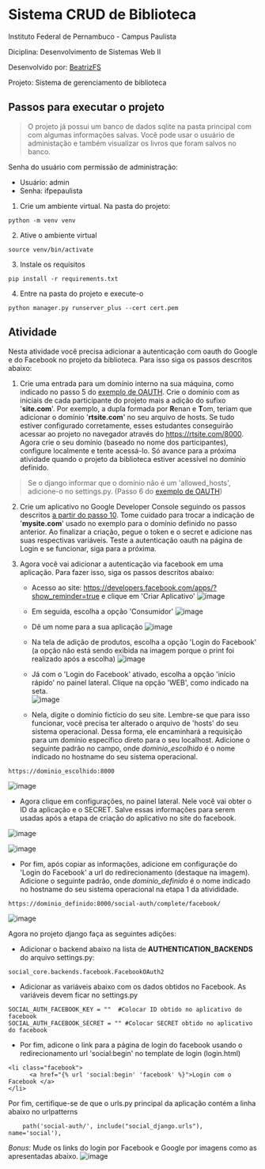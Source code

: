 # Sistema CRUD de Biblioteca

Instituto Federal de Pernambuco  - Campus Paulista 

Diciplina: Desenvolvimento de Sistemas Web II

Desenvolvido por:  [BeatrizFS](https://github.com/BeatrizFS/)

Projeto: Sistema de gerenciamento de biblioteca

## Passos para executar o projeto


> O projeto já possui um banco de dados sqlite na pasta principal com
> com algumas informações salvas. Você pode usar o usuário de administação
> e também visualizar os livros que foram salvos no banco. 

Senha do usuário com permissão de administração:
- Usuário: admin
- Senha: ifpepaulista

1. Crie um ambiente virtual. Na pasta do projeto: 

```
python -m venv venv
```

2. Ative o ambiente virtual
```
source venv/bin/activate
```

3. Instale os requisitos
```
pip install -r requirements.txt
```

4. Entre na pasta do projeto e execute-o
```
python manager.py runserver_plus --cert cert.pem
```

## Atividade 
Nesta atividade você precisa adicionar a autenticação com oauth do Google e do Facebook no projeto da biblioteca. Para isso siga os passos descritos abaixo: 

1. Crie uma entrada para um domínio interno na sua máquina, como indicado no passo 5 do [exemplo de OAUTH](https://github.com/rodrigoclira/devweb2/tree/main/autenticacao-social). Crie o domínio com as iniciais de cada participante do projeto mais a adição do sufixo '**site.com**'. Por exemplo, a dupla formada por **R**enan e **T**om, teriam  que adicionar o domínio '**rtsite.com**' no seu arquivo de hosts. Se tudo estiver configurado corretamente, esses estudantes conseguirão acessar ao  projeto no navegador através do https://rtsite.com/8000. Agora crie o seu domínio (baseado no nome dos participantes), configure localmente e tente acessá-lo. Só avance para a próxima atividade quando o projeto da biblioteca estiver acessível no domínio definido.

> Se o django informar que o domínio não é um 'allowed_hosts', adicione-o no settings.py. (Passo 6 do [exemplo de OAUTH](https://github.com/rodrigoclira/devweb2/tree/main/autenticacao-social)) 

2. Crie um aplicativo no Google Developer Console seguindo os passos descritos [a partir do passo 10](https://github.com/rodrigoclira/devweb2/tree/main/autenticacao-social). Tome cuidado para trocar a indicação de '**mysite.com**' usado no exemplo para o domínio definido no passo anterior. Ao finalizar a criação, pegue o token e o secret e adicione nas suas respectivas variáveis. Teste a autenticação oauth na página de Login e se funcionar, siga para a próxima. 

3. Agora você vai adicionar a autenticação via facebook em uma aplicação. Para fazer isso, siga os passos descritos abaixo:
   - Acesso ao site: https://developers.facebook.com/apps/?show_reminder=true e clique em 'Criar Aplicativo'
![image](https://user-images.githubusercontent.com/276077/166114761-e9b09073-3cee-4c5c-800a-619e694e98c3.png)


   - Em seguida, escolha a opção 'Consumidor'
![image](https://user-images.githubusercontent.com/276077/166114779-922c9385-fb37-425c-af4b-c0382aae707e.png)


   - Dê um nome para a sua aplicação
![image](https://user-images.githubusercontent.com/276077/166114797-7e0b04fb-9476-4eb4-b434-561777f9fa82.png)

   - Na tela de adição de produtos, escolha a opção 'Login do Facebook' (a opção não está sendo exibida na imagem porque o print foi realizado após a escolha)
![image](https://user-images.githubusercontent.com/276077/166114881-b14ecca7-bf1a-4a0d-b0bf-6fd5f721516c.png)

   - Já com o 'Login do Facebook' ativado, escolha a opção 'início rápido' no painel lateral. Clique na opção 'WEB', como indicado na seta.  
![image](https://user-images.githubusercontent.com/276077/166114898-02ab2f4c-a8ef-4cee-8ad5-d2ce1b19fe5d.png)

   - Nela, digite o domínio fictício do seu site. Lembre-se que para isso funcionar, vocẽ precisa ter alterado o arquivo de 'hosts' do seu sistema operacional. Dessa forma, ele encaminhará a requisição para um domínio específico direto para o seu localhost. Adicione o seguinte padrão no campo, onde *dominio_escolhido* é o nome indicado no hostname do seu sistema operacional.

```
https://dominio_escolhido:8000
```

![image](https://user-images.githubusercontent.com/276077/166114960-0678afee-bdf3-4dc9-904e-c7e851a20f65.png)

<!-- ![image](https://user-images.githubusercontent.com/276077/166114998-d8a9a060-1e2a-401d-a050-a06435ba40f1.png) -->

   - Agora clique em configurações, no painel lateral. Nele você vai obter o ID da aplicação e o SECRET. Salve essas informações para serem usadas após a etapa de criação do aplicativo no site do facebook. 

![image](https://user-images.githubusercontent.com/276077/166115090-aeff0b29-68c5-4ee0-b5e6-1bfd5cbd6734.png)


<!-- ![image](https://user-images.githubusercontent.com/276077/166115122-a72d3178-c387-4599-8854-2355060611ef.png) -->


 ![image](https://user-images.githubusercontent.com/276077/166115185-33b4f10a-baaf-48d6-bea4-6f6f771b857e.png)

<!-- ![image](https://user-images.githubusercontent.com/276077/166115224-01fd1e44-784c-423e-81ff-93b6b40f4213.png) -->

<!--  ![image](https://user-images.githubusercontent.com/276077/166115407-c76baebf-4900-4de7-9801-1f67f27332be.png) -->

 <!-- ![image](https://user-images.githubusercontent.com/276077/166115472-bb732061-8590-408a-b3bd-f27a6693d2ee.png)  -->

   - Por fim, após copiar as informações, adicione em configuraçõe do 'Login do Facebook' a url do redirecionamento (destaque na imagem). 
Adicione o seguinte padrão, onde *dominio_definido* é o nome indicado no hostname do seu sistema operacional na etapa 1 da ativididade.

```
https://dominio_definido:8000/social-auth/complete/facebook/
```

![image](https://user-images.githubusercontent.com/276077/166115567-de99dd91-2024-4b5a-aa7e-cc3a343ddb86.png) 

Agora no projeto django faça as seguintes adições: 

   - Adicionar o backend abaixo na lista de **AUTHENTICATION_BACKENDS** do arquivo settings.py: 

```
social_core.backends.facebook.FacebookOAuth2
```

   - Adicionar as variáveis abaixo com os dados obtidos no Facebook. As variáveis devem ficar no settings.py 

```
SOCIAL_AUTH_FACEBOOK_KEY = ""  #Colocar ID obtido no aplicativo do facebook
SOCIAL_AUTH_FACEBOOK_SECRET = "" #Colocar SECRET obtido no aplicativo do facebook
```

   - Por fim, adicone o link para a página de login do facebook usando o redirecionamento url 'social:begin' no template de login (login.html)

```
<li class="facebook">
      <a href="{% url 'social:begin' 'facebook' %}">Login com o Facebook </a>
</li>

```

Por fim, certifique-se de que o urls.py principal da aplicação contém a linha abaixo no urlpatterns

```
    path('social-auth/', include("social_django.urls"), name='social'),
```

_Bonus_: 
Mude os links do login por Facebook e Google por imagens como as apresentadas abaixo. 
![image](https://user-images.githubusercontent.com/276077/166115991-ce422980-86dc-4c56-826c-439f4a292974.png)
